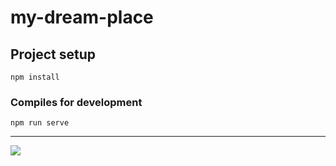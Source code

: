# my-dream-place

## Project setup
```
npm install
```

### Compiles for development
```
npm run serve
```
<hr>
<img src="project pic.jepg">
